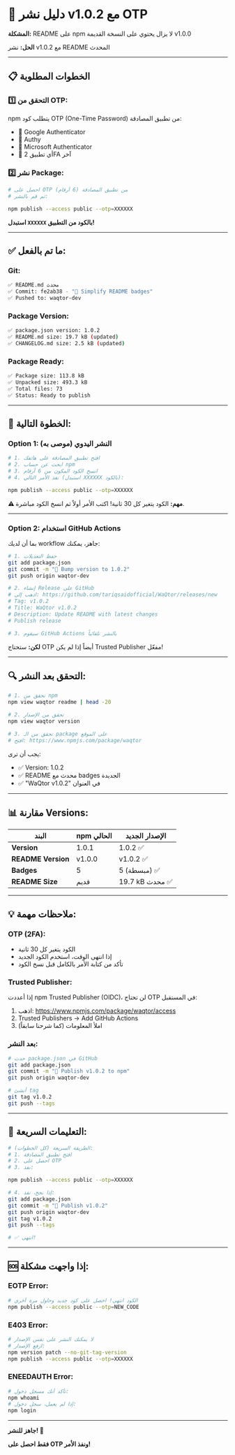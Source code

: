 # 🔐 دليل نشر v1.0.2 مع OTP

**المشكلة:** README على npm لا يزال يحتوي على النسخة القديمة v1.0.0

**الحل:** نشر v1.0.2 مع README المحدث

---

## 📋 **الخطوات المطلوبة**

### **1️⃣ التحقق من OTP:**

npm يتطلب كود OTP (One-Time Password) من تطبيق المصادقة:
- 📱 Google Authenticator
- 📱 Authy
- 📱 Microsoft Authenticator
- 📱 أي تطبيق 2FA آخر

### **2️⃣ نشر Package:**

```bash
# احصل على OTP من تطبيق المصادقة (6 أرقام)
# ثم قم بالنشر:

npm publish --access public --otp=XXXXXX
```

**استبدل `XXXXXX` بالكود من التطبيق!**

---

## ✅ **ما تم بالفعل:**

### **Git:**
```bash
✅ README.md محدث
✅ Commit: fe2ab38 - "🎨 Simplify README badges"
✅ Pushed to: waqtor-dev
```

### **Package Version:**
```bash
✅ package.json version: 1.0.2
✅ README.md size: 19.7 kB (updated)
✅ CHANGELOG.md size: 2.5 kB (updated)
```

### **Package Ready:**
```bash
✅ Package size: 113.8 kB
✅ Unpacked size: 493.3 kB
✅ Total files: 73
✅ Status: Ready to publish
```

---

## 🎯 **الخطوة التالية:**

### **Option 1: النشر اليدوي (موصى به)**

```bash
# 1. افتح تطبيق المصادقة على هاتفك
# 2. ابحث عن حساب npm
# 3. انسخ الكود المكون من 6 أرقام
# 4. نفذ الأمر التالي (استبدل XXXXXX بالكود):

npm publish --access public --otp=XXXXXX
```

**⚠️ مهم:** الكود يتغير كل 30 ثانية! اكتب الأمر أولاً ثم انسخ الكود مباشرة.

---

### **Option 2: استخدام GitHub Actions**

بما أن لديك workflow جاهز، يمكنك:

```bash
# 1. حفظ التعديلات
git add package.json
git commit -m "🚀 Bump version to 1.0.2"
git push origin waqtor-dev

# 2. إنشاء Release على GitHub
# اذهب إلى: https://github.com/tariqsaidofficial/WaQtor/releases/new
# Tag: v1.0.2
# Title: WaQtor v1.0.2
# Description: Update README with latest changes
# Publish release

# 3. سيقوم GitHub Actions بالنشر تلقائياً
```

**لكن:** ستحتاج OTP أيضاً إذا لم يكن Trusted Publisher مفعّل!

---

## 🔍 **التحقق بعد النشر:**

```bash
# 1. تحقق من npm
npm view waqtor readme | head -20

# 2. تحقق من الإصدار
npm view waqtor version

# 3. تحقق من الـ package على الموقع
# افتح: https://www.npmjs.com/package/waqtor
```

يجب أن ترى:
- ✅ Version: 1.0.2
- ✅ README محدث مع badges الجديدة
- ✅ "WaQtor v1.0.2" في العنوان

---

## 📊 **مقارنة Versions:**

| البند | npm الحالي | الإصدار الجديد |
|------|-----------|---------------|
| **Version** | 1.0.1 | 1.0.2 ✅ |
| **README Version** | v1.0.0 | v1.0.2 ✅ |
| **Badges** | 5 | 5 (مبسطة) ✅ |
| **README Size** | قديم | 19.7 kB محدث ✅ |

---

## 💡 **ملاحظات مهمة:**

### **OTP (2FA):**
- الكود يتغير كل 30 ثانية
- إذا انتهى الوقت، استخدم الكود الجديد
- تأكد من كتابة الأمر بالكامل قبل نسخ الكود

### **Trusted Publisher:**
إذا أعددت npm Trusted Publisher (OIDC)، لن تحتاج OTP في المستقبل:
1. اذهب: https://www.npmjs.com/package/waqtor/access
2. Trusted Publishers → Add GitHub Actions
3. املأ المعلومات (كما شرحنا سابقاً)

### **بعد النشر:**
```bash
# حدث package.json في GitHub
git add package.json
git commit -m "🚀 Publish v1.0.2 to npm"
git push origin waqtor-dev

# أنشئ tag
git tag v1.0.2
git push --tags
```

---

## 🎯 **التعليمات السريعة:**

```bash
# الطريقة السريعة (كل الخطوات):
# 1. افتح تطبيق المصادقة
# 2. احصل على OTP
# 3. نفذ:

npm publish --access public --otp=XXXXXX

# 4. إذا نجح، نفذ:
git add package.json
git commit -m "🚀 Publish v1.0.2"
git push origin waqtor-dev
git tag v1.0.2
git push --tags

# ✅ انتهى!
```

---

## 🆘 **إذا واجهت مشكلة:**

### **EOTP Error:**
```bash
# الكود انتهى! احصل على كود جديد وحاول مرة أخرى
npm publish --access public --otp=NEW_CODE
```

### **E403 Error:**
```bash
# لا يمكنك النشر على نفس الإصدار
# ارفع الإصدار:
npm version patch --no-git-tag-version
npm publish --access public --otp=XXXXXX
```

### **ENEEDAUTH Error:**
```bash
# تأكد أنك مسجل دخول:
npm whoami
# إذا لم يعمل، سجل دخول:
npm login
```

---

**جاهز للنشر! 🚀**

**فقط احصل على OTP ونفذ الأمر!**
